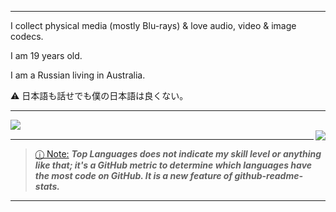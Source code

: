 _____________________________________________________________________________________________________________
I collect physical media (mostly Blu-rays) & love audio, video & image codecs.

I am 19 years old.

I am a Russian living in Australia.

⚠ 日本語も話せでも僕の日本語は良くない。
_____________________________________________________________________________________________________________

<picture>
<source 
  srcset="https://github-readme-stats.vercel.app/api?username=knewest&show_icons=true&theme=dark"
  media="(prefers-color-scheme: dark)"
/>
<source
  srcset="https://github-readme-stats.vercel.app/api?username=knewest&show_icons=true"
  media="(prefers-color-scheme: dark), (prefers-color-scheme: no-preference)"
/>
<img align="left" img src="https://github-readme-stats.vercel.app/api?username=knewest&show_icons=true" />
</picture>
<br>
<picture>
<source 
  srcset="https://github-readme-stats.vercel.app/api/top-langs/?username=knewest&langs_count=8&layout=compact&theme=dark"
  media="(prefers-color-scheme: dark)"
/>
<source
  srcset="https://github-readme-stats.vercel.app/api/top-langs/?username=knewest&langs_count=8&layout=compact&theme=dark"
  media="(prefers-color-scheme: dark), (prefers-color-scheme: no-preference)"
/>
<img align="right" img src="https://github-readme-stats.vercel.app/api/top-langs/?username=knewest&langs_count=8&layout=compact&theme=dark" />

</picture> 

_____________________________________________________________________________________________________________

> [ⓘ Note:]() ***Top Languages does not indicate my skill level or anything like that; it's a GitHub metric to determine which languages have the most code on GitHub. It is a new feature of github-readme-stats.***  
_____________________________________________________________________________________________________________
